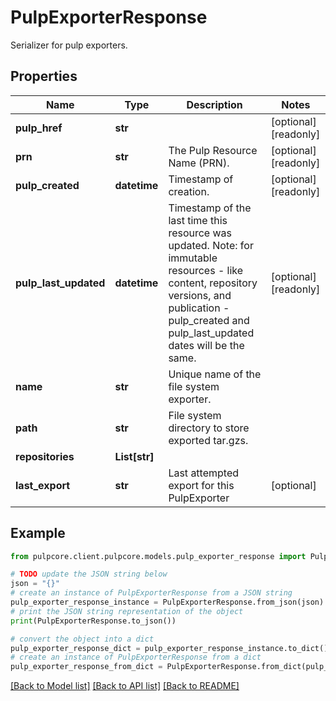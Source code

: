 # PulpExporterResponse

Serializer for pulp exporters.

## Properties

Name | Type | Description | Notes
------------ | ------------- | ------------- | -------------
**pulp_href** | **str** |  | [optional] [readonly] 
**prn** | **str** | The Pulp Resource Name (PRN). | [optional] [readonly] 
**pulp_created** | **datetime** | Timestamp of creation. | [optional] [readonly] 
**pulp_last_updated** | **datetime** | Timestamp of the last time this resource was updated. Note: for immutable resources - like content, repository versions, and publication - pulp_created and pulp_last_updated dates will be the same. | [optional] [readonly] 
**name** | **str** | Unique name of the file system exporter. | 
**path** | **str** | File system directory to store exported tar.gzs. | 
**repositories** | **List[str]** |  | 
**last_export** | **str** | Last attempted export for this PulpExporter | [optional] 

## Example

```python
from pulpcore.client.pulpcore.models.pulp_exporter_response import PulpExporterResponse

# TODO update the JSON string below
json = "{}"
# create an instance of PulpExporterResponse from a JSON string
pulp_exporter_response_instance = PulpExporterResponse.from_json(json)
# print the JSON string representation of the object
print(PulpExporterResponse.to_json())

# convert the object into a dict
pulp_exporter_response_dict = pulp_exporter_response_instance.to_dict()
# create an instance of PulpExporterResponse from a dict
pulp_exporter_response_from_dict = PulpExporterResponse.from_dict(pulp_exporter_response_dict)
```
[[Back to Model list]](../README.md#documentation-for-models) [[Back to API list]](../README.md#documentation-for-api-endpoints) [[Back to README]](../README.md)


